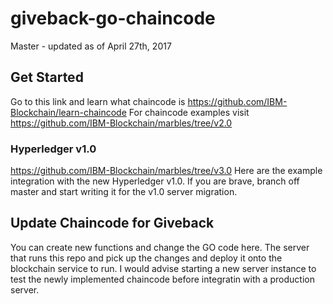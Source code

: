 # giveback-go-chaincode
Master - updated as of April 27th, 2017

## Get Started
Go to this link and learn what chaincode is https://github.com/IBM-Blockchain/learn-chaincode
For chaincode examples visit https://github.com/IBM-Blockchain/marbles/tree/v2.0

### Hyperledger v1.0
https://github.com/IBM-Blockchain/marbles/tree/v3.0 Here are the example integration with the new Hyperledger v1.0. If you are brave, branch off master and start writing it for the v1.0 server migration.

## Update Chaincode for Giveback
You can create new functions and change the GO code here. The server that runs this repo and pick up the changes and deploy it onto the blockchain service to run. I would advise starting a new server instance to test the newly implemented chaincode before integratin with a production server.
